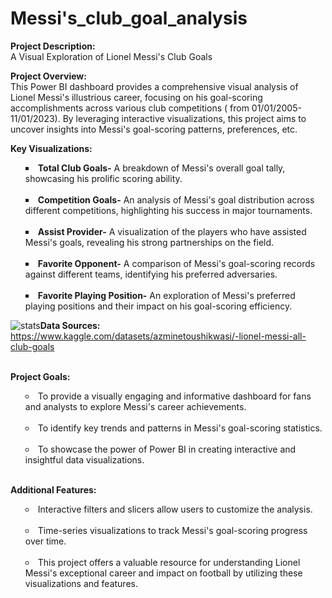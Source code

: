 # Messi's_club_goal_analysis 
<b>Project Description:</b> <br>A Visual Exploration of Lionel Messi's Club Goals

<b>Project Overview:</b><br>
This Power BI dashboard provides a comprehensive visual analysis of Lionel Messi's illustrious career, focusing on his goal-scoring accomplishments across various club competitions ( from 01/01/2005-11/01/2023). By leveraging interactive visualizations, this project aims to uncover insights into Messi's goal-scoring patterns, preferences, etc.

<b>Key Visualizations:</b><br>
<ul style="list-style-type: square; list-style-position: inside;">
<p><li><b>Total Club Goals-</b> A breakdown of Messi's overall goal tally, showcasing his prolific scoring ability.</li><br>
<li><b>Competition Goals-</b> An analysis of Messi's goal distribution across different competitions, highlighting his success in major tournaments.</li><br>
<li><b>Assist Provider-</b> A visualization of the players who have assisted Messi's goals, revealing his strong partnerships on the field.</li><br>
<li><b>Favorite Opponent-</b> A comparison of Messi's goal-scoring records against different teams, identifying his preferred adversaries.</li><br>
<li><b>Favorite Playing Position-</b> An exploration of Messi's preferred playing positions and their impact on his goal-scoring efficiency.</li><p>
</ul>
<img src="C:\Users\Dell\Pictures\Screenshots\Screenshot (295).png" alt="stats"

<b>Data Sources:<br></b> https://www.kaggle.com/datasets/azminetoushikwasi/-lionel-messi-all-club-goals<br><br>

<b>Project Goals:</b><br>
<ul style="list-style-type: circle; list-style-position: inside;">
<li>To provide a visually engaging and informative dashboard for fans and analysts to explore Messi's career achievements.</li><br>
<li>To identify key trends and patterns in Messi's goal-scoring statistics.</li><br>
<li>To showcase the power of Power BI in creating interactive and insightful data visualizations.</li><br>
</ul>

<b>Additional Features:</b><br>
<ul style="list-style-type: circle; list-style-position: inside;">
<li>Interactive filters and slicers allow users to customize the analysis.</li><br>
<li>Time-series visualizations to track Messi's goal-scoring progress over time.</li><br>
<li>This project offers a valuable resource for understanding Lionel Messi's exceptional career and impact on football by utilizing these visualizations and features.</li><br>
</ul>
